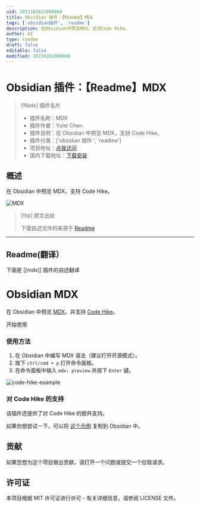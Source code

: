 ```yaml
---
uid: 2023102611080668
title: Obsidian 插件：【Readme】MDX
tags: ['obsidian插件', 'readme']
description: 在Obsidian中预览MDX，支持Code Hike。
author: AI
type: readme
draft: false
editable: false
modified: 20230101000000
---
```


# Obsidian 插件：【Readme】MDX

> [!Note] 插件名片
> - 插件名称：MDX
> - 插件作者：Yulei Chen
> - 插件说明：在 Obsidian 中预览 MDX，支持 Code Hike。
> - 插件分类：['obsidian 插件 ', 'readme']
> - 项目地址：[点我访问](https://github.com/yuleicul/obsidian-mdx)
> - 国内下载地址：[下载安装](https://pkmer.cn/products/plugin/pluginMarket/?mdx)

## 概述

在 Obsidian 中预览 MDX，支持 Code Hike。

![MDX](https://cdn.pkmer.cn/covers/mdx.gif!pkmer)

> [!tip] 原文出处
>
>下面自述文件的来源于 [Readme](https://ghproxy.net/https://raw.githubusercontent.com/yuleicul/obsidian-mdx/main/README.md)
>

---

## Readme(翻译）

下面是 [[mdx]] 插件的自述翻译

# Obsidian MDX

在 Obsidian 中预览 [MDX](https://github.com/mdx-js/mdx/)，并支持 [Code Hike](https://github.com/code-hike/codehike)。

开始使用

### 使用方法

1. 在 Obsidian 中编写 MDX 语法（建议打开开源模式）。
2. 按下 `ctrl/cmd + p` 打开命令面板。
3. 在命令面板中输入 `mdx: preview` 并按下 `Enter` 键。

![code-hike-example](https://github.com/yuleicul/obsidian-mdx/assets/27288153/a28bea0c-610a-4282-ad89-89fccc504f8a)

### 对 Code Hike 的支持

该插件还提供了对 Code Hike 的额外支持。

如果你想尝试一下，可以将 [这个示例](https://github.com/code-hike/codehike/blob/next/examples/vite/src/hello.mdx) 复制到 Obsidian 中。

## 贡献

如果您想为这个项目做出贡献，请打开一个问题或提交一个拉取请求。

## 许可证

本项目根据 MIT 许可证进行许可 - 有关详细信息，请参阅 LICENSE 文件。
